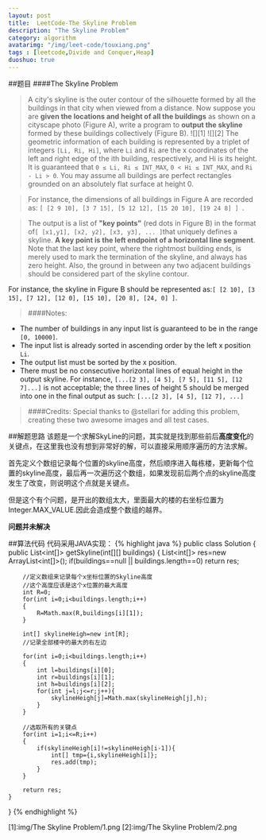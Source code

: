 ```yaml
---
layout: post
title:  LeetCode-The Skyline Problem
description: "The Skyline Problem"
category: algorithm
avatarimg: "/img/leet-code/touxiang.png"
tags : [leetcode,Divide and Conquer,Heap]
duoshuo: true
---
```

##题目
####The Skyline Problem
>A city's skyline is the outer contour of the silhouette formed by all the buildings in that city when viewed from a distance. Now suppose you are **given the locations and height of all the buildings** as shown on a cityscape photo (Figure A), write a program to **output the skyline** formed by these buildings collectively (Figure B).
![][1]
![][2]
>The geometric information of each building is represented by a triplet of integers `[Li, Ri, Hi]`, where `Li` and `Ri` are the x coordinates of the left and right edge of the ith building, respectively, and Hi is its height. It is guaranteed that `0 ≤ Li, Ri ≤ INT_MAX`, `0 < Hi ≤ INT_MAX`, and `Ri - Li > 0`. You may assume all buildings are perfect rectangles grounded on an absolutely flat surface at height 0.

>For instance, the dimensions of all buildings in Figure A are recorded as: `[ [2 9 10], [3 7 15], [5 12 12], [15 20 10], [19 24 8] ] `.

>The output is a list of **"key points"** (red dots in Figure B) in the format of` [ [x1,y1], [x2, y2], [x3, y3], ... ] `that uniquely defines a skyline. **A key point is the left endpoint of a horizontal line segment**. Note that the last key point, where the rightmost building ends, is merely used to mark the termination of the skyline, and always has zero height. Also, the ground in between any two adjacent buildings should be considered part of the skyline contour.

For instance, the skyline in Figure B should be represented as:`[ [2 10], [3 15], [7 12], [12 0], [15 10], [20 8], [24, 0] ]`.

>####Notes:
>
+ The number of buildings in any input list is guaranteed to be in the range `[0, 10000]`.
+ The input list is already sorted in ascending order by the left x position `Li`.
+ The output list must be sorted by the x position.
+ There must be no consecutive horizontal lines of equal height in the output skyline. For instance, `[...[2 3], [4 5], [7 5], [11 5], [12 7]...]` is not acceptable; the three lines of height 5 should be merged into one in the final output as such: `[...[2 3], [4 5], [12 7], ...]`

>####Credits:
>Special thanks to @stellari for adding this problem, creating these two awesome images and all test cases.

<!-- more -->
	
##解题思路
该题是一个求解SkyLine的问题，其实就是找到那些前后**高度变化**的关键点，在这里我也没有想到非常好的解，可以直接采用顺序遍历的方法求解。

首先定义个数组记录每个位置的skyline高度，然后顺序进入每栋楼，更新每个位置的skyline高度，最后再一次遍历这个数组，如果发现前后两个点的skyline高度发生了改变，则说明这个点就是关键点。 

但是这个有个问题，是开出的数组太大，里面最大的楼的右坐标位置为Integer.MAX_VALUE.因此会造成整个数组的越界。

**问题并未解决**

##算法代码
代码采用JAVA实现：
{% highlight java %}
public class Solution {
    public List<int[]> getSkyline(int[][] buildings) {
    	List<int[]> res=new ArrayList<int[]>();
        if(buildings==null || buildings.length==0) return res;

        //定义数组来记录每个x坐标位置的Skyline高度
        //这个高度应该是这个x位置的最大高度
        int R=0;
        for(int i=0;i<buildings.length;i++)
        {
        	R=Math.max(R,buildings[i][1]);
        }

        int[] skylineHeigh=new int[R];
        //记录全部楼中的最大的右左边
      	
        for(int i=0;i<buildings.length;i++)
        {
        	int l=buildings[i][0];
        	int r=buildings[i][1];
        	int h=buildings[i][2];
        	for(int j=l;j<=r;j++){
        		skylineHeigh[j]=Math.max(skylineHeigh[j],h);
        	}
        }

        //选取所有的关键点
        for(int i=1;i<=R;i++)
        {
        	if(skylineHeigh[i]!=skylineHeigh[i-1]){
        		int[] tmp={i,skylineHeigh[i]};
        		res.add(tmp);
        	}
        }

        return res;
    }
}
{% endhighlight %}

[1]:img/The Skyline Problem/1.png
[2]:img/The Skyline Problem/2.png

















